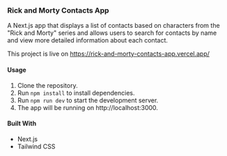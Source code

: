 ### Rick and Morty Contacts App

A Next.js app that displays a list of contacts based on characters from the "Rick and Morty" series and allows users to search for contacts by name and view more detailed information about each contact.

This project is live on https://rick-and-morty-contacts-app.vercel.app/

#### Usage

1. Clone the repository.
2. Run `npm install` to install dependencies.
3. Run `npm run dev` to start the development server.
4. The app will be running on http://localhost:3000.

#### Built With

-   Next.js
-   Tailwind CSS

